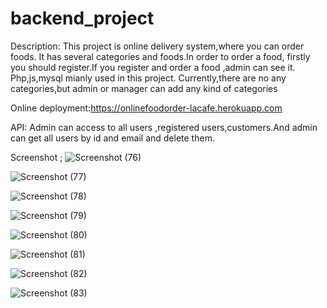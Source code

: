 # backend_project
Description: This project is online delivery system,where you can order foods. It has several categories and foods.In order to order a food, firstly you should register.If you register and order a food ,admin can see it. Php,js,mysql mianly used in this project. Currently,there are no any categories,but admin or manager can add any kind of categories

Online deployment:https://onlinefoodorder-lacafe.herokuapp.com


API: Admin can access to all users ,registered users,customers.And admin can get all users by id and email and delete them.

Screenshot ;
![Screenshot (76)](https://user-images.githubusercontent.com/58220160/118308058-53cbce80-b50d-11eb-9aee-2f3a4063ed6c.png)


![Screenshot (77)](https://user-images.githubusercontent.com/58220160/118308592-f1bf9900-b50d-11eb-8918-5403ae7f47bd.png)



![Screenshot (78)](https://user-images.githubusercontent.com/58220160/118308082-5a5a4600-b50d-11eb-9d03-1364bf11e70b.png)


![Screenshot (79)](https://user-images.githubusercontent.com/58220160/118308100-5e866380-b50d-11eb-9d60-956ae4677e9c.png)


![Screenshot (80)](https://user-images.githubusercontent.com/58220160/118308106-6219ea80-b50d-11eb-97ca-1fe36d7d8bb2.png)


![Screenshot (81)](https://user-images.githubusercontent.com/58220160/118308111-6514db00-b50d-11eb-9339-d3e2a3f585d3.png)


![Screenshot (82)](https://user-images.githubusercontent.com/58220160/118308121-68a86200-b50d-11eb-9f5d-1b1b6996bf53.png)


![Screenshot (83)](https://user-images.githubusercontent.com/58220160/118308135-6c3be900-b50d-11eb-9bd7-c46bb19c913c.png)



 
